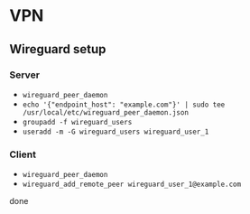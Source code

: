# VPN

## Wireguard setup

### Server

- `wireguard_peer_daemon`
- `echo '{"endpoint_host": "example.com"}' | sudo tee /usr/local/etc/wireguard_peer_daemon.json`
- `groupadd -f wireguard_users`
- `useradd -m -G wireguard_users wireguard_user_1`

### Client

- `wireguard_peer_daemon`
- `wireguard_add_remote_peer wireguard_user_1@example.com`

done
